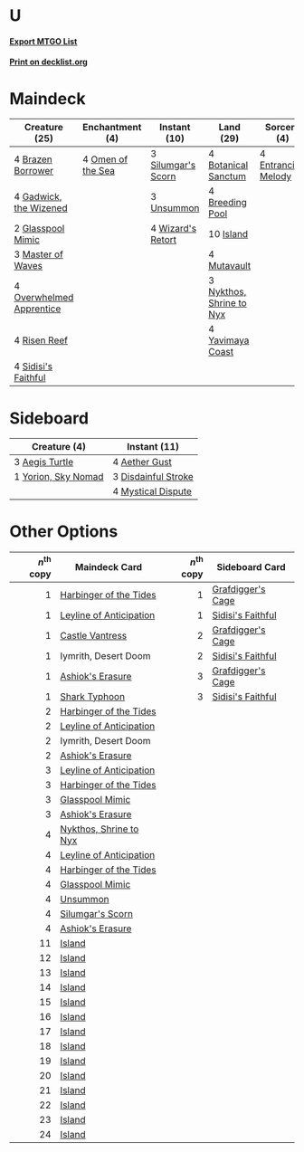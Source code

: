 # U

#### [Export MTGO List](../collection/U/U.txt)
#### [Print on decklist.org](http://decklist.org/?deckmain=4%09Barkchannel%20Pathway%0A4%09Botanical%20Sanctum%0A4%09Brazen%20Borrower%0A4%09Breeding%20Pool%0A4%09Dragon%20Turtle%0A4%09Entrancing%20Melody%0A4%09Gadwick,%20the%20Wizened%0A2%09Glasspool%20Mimic%0A10%09Island%0A3%09Master%20of%20Waves%0A4%09Mutavault%0A3%09Nykthos,%20Shrine%20to%20Nyx%0A4%09Omen%20of%20the%20Sea%0A4%09Overwhelmed%20Apprentice%0A4%09Risen%20Reef%0A4%09Sidisi's%20Faithful%0A3%09Silumgar's%20Scorn%0A3%09Unsummon%0A4%09Wizard's%20Retort%0A4%09Yavimaya%20Coast&deckside=3%09Aegis%20Turtle%0A4%09Aether%20Gust%0A3%09Disdainful%20Stroke%0A4%09Mystical%20Dispute%0A1%09Yorion,%20Sky%20Nomad)
# Maindeck

|                                           Creature (25)                                           |                                      Enchantment (4)                                       |                                        Instant (10)                                         |                                             Land (29)                                             |                                         Sorcery (4)                                          |     Unknown (8)     |
|---------------------------------------------------------------------------------------------------|--------------------------------------------------------------------------------------------|---------------------------------------------------------------------------------------------|---------------------------------------------------------------------------------------------------|----------------------------------------------------------------------------------------------|---------------------|
|4 [Brazen Borrower](http://gatherer.wizards.com/Pages/Card/Details.aspx?multiverseid=473001)       |4 [Omen of the Sea](http://gatherer.wizards.com/Pages/Card/Details.aspx?multiverseid=476309)|3 [Silumgar's Scorn](http://gatherer.wizards.com/Pages/Card/Details.aspx?multiverseid=394706)|4 [Botanical Sanctum](http://gatherer.wizards.com/Pages/Card/Details.aspx?multiverseid=417817)     |4 [Entrancing Melody](http://gatherer.wizards.com/Pages/Card/Details.aspx?multiverseid=435207)|4 Barkchannel Pathway|
|4 [Gadwick, the Wizened](http://gatherer.wizards.com/Pages/Card/Details.aspx?multiverseid=473010)  |                                                                                            |3 [Unsummon](http://gatherer.wizards.com/Pages/Card/Details.aspx?multiverseid=136218)        |4 [Breeding Pool](http://gatherer.wizards.com/Pages/Card/Details.aspx?multiverseid=97088)          |                                                                                              |4 Dragon Turtle      |
|2 [Glasspool Mimic](http://gatherer.wizards.com/Pages/Card/Details.aspx?multiverseid=491688)       |                                                                                            |4 [Wizard's Retort](http://gatherer.wizards.com/Pages/Card/Details.aspx?multiverseid=442963) |10 [Island](http://gatherer.wizards.com/Pages/Card/Details.aspx?multiverseid=439857)               |                                                                                              |                     |
|3 [Master of Waves](http://gatherer.wizards.com/Pages/Card/Details.aspx?multiverseid=438441)       |                                                                                            |                                                                                             |4 [Mutavault](http://gatherer.wizards.com/Pages/Card/Details.aspx?multiverseid=370733)             |                                                                                              |                     |
|4 [Overwhelmed Apprentice](http://gatherer.wizards.com/Pages/Card/Details.aspx?multiverseid=473022)|                                                                                            |                                                                                             |3 [Nykthos, Shrine to Nyx](http://gatherer.wizards.com/Pages/Card/Details.aspx?multiverseid=373713)|                                                                                              |                     |
|4 [Risen Reef](http://gatherer.wizards.com/Pages/Card/Details.aspx?multiverseid=466971)            |                                                                                            |                                                                                             |4 [Yavimaya Coast](http://gatherer.wizards.com/Pages/Card/Details.aspx?multiverseid=129810)        |                                                                                              |                     |
|4 [Sidisi's Faithful](http://gatherer.wizards.com/Pages/Card/Details.aspx?multiverseid=394696)     |                                                                                            |                                                                                             |                                                                                                   |                                                                                              |                     |


# Sideboard

|                                         Creature (4)                                         |                                         Instant (11)                                         |
|----------------------------------------------------------------------------------------------|----------------------------------------------------------------------------------------------|
|3 [Aegis Turtle](http://gatherer.wizards.com/Pages/Card/Details.aspx?multiverseid=479559)     |4 [Aether Gust](http://gatherer.wizards.com/Pages/Card/Details.aspx?multiverseid=466796)      |
|1 [Yorion, Sky Nomad](http://gatherer.wizards.com/Pages/Card/Details.aspx?multiverseid=479752)|3 [Disdainful Stroke](http://gatherer.wizards.com/Pages/Card/Details.aspx?multiverseid=420705)|
|                                                                                              |4 [Mystical Dispute](http://gatherer.wizards.com/Pages/Card/Details.aspx?multiverseid=473020) |


# Other Options

|*n*<sup>th</sup> copy|                                          Maindeck Card                                           |*n*<sup>th</sup> copy|                                       Sideboard Card                                       |
|--------------------:|--------------------------------------------------------------------------------------------------|--------------------:|--------------------------------------------------------------------------------------------|
|                    1|[Harbinger of the Tides](http://gatherer.wizards.com/Pages/Card/Details.aspx?multiverseid=433017) |                    1|[Grafdigger's Cage](http://gatherer.wizards.com/Pages/Card/Details.aspx?multiverseid=278452)|
|                    1|[Leyline of Anticipation](http://gatherer.wizards.com/Pages/Card/Details.aspx?multiverseid=205008)|                    1|[Sidisi's Faithful](http://gatherer.wizards.com/Pages/Card/Details.aspx?multiverseid=394696)|
|                    1|[Castle Vantress](http://gatherer.wizards.com/Pages/Card/Details.aspx?multiverseid=473204)        |                    2|[Grafdigger's Cage](http://gatherer.wizards.com/Pages/Card/Details.aspx?multiverseid=278452)|
|                    1|Iymrith, Desert Doom                                                                              |                    2|[Sidisi's Faithful](http://gatherer.wizards.com/Pages/Card/Details.aspx?multiverseid=394696)|
|                    1|[Ashiok's Erasure](http://gatherer.wizards.com/Pages/Card/Details.aspx?multiverseid=476294)       |                    3|[Grafdigger's Cage](http://gatherer.wizards.com/Pages/Card/Details.aspx?multiverseid=278452)|
|                    1|[Shark Typhoon](http://gatherer.wizards.com/Pages/Card/Details.aspx?multiverseid=479587)          |                    3|[Sidisi's Faithful](http://gatherer.wizards.com/Pages/Card/Details.aspx?multiverseid=394696)|
|                    2|[Harbinger of the Tides](http://gatherer.wizards.com/Pages/Card/Details.aspx?multiverseid=433017) |                     |                                                                                            |
|                    2|[Leyline of Anticipation](http://gatherer.wizards.com/Pages/Card/Details.aspx?multiverseid=205008)|                     |                                                                                            |
|                    2|Iymrith, Desert Doom                                                                              |                     |                                                                                            |
|                    2|[Ashiok's Erasure](http://gatherer.wizards.com/Pages/Card/Details.aspx?multiverseid=476294)       |                     |                                                                                            |
|                    3|[Leyline of Anticipation](http://gatherer.wizards.com/Pages/Card/Details.aspx?multiverseid=205008)|                     |                                                                                            |
|                    3|[Harbinger of the Tides](http://gatherer.wizards.com/Pages/Card/Details.aspx?multiverseid=433017) |                     |                                                                                            |
|                    3|[Glasspool Mimic](http://gatherer.wizards.com/Pages/Card/Details.aspx?multiverseid=491688)        |                     |                                                                                            |
|                    3|[Ashiok's Erasure](http://gatherer.wizards.com/Pages/Card/Details.aspx?multiverseid=476294)       |                     |                                                                                            |
|                    4|[Nykthos, Shrine to Nyx](http://gatherer.wizards.com/Pages/Card/Details.aspx?multiverseid=373713) |                     |                                                                                            |
|                    4|[Leyline of Anticipation](http://gatherer.wizards.com/Pages/Card/Details.aspx?multiverseid=205008)|                     |                                                                                            |
|                    4|[Harbinger of the Tides](http://gatherer.wizards.com/Pages/Card/Details.aspx?multiverseid=433017) |                     |                                                                                            |
|                    4|[Glasspool Mimic](http://gatherer.wizards.com/Pages/Card/Details.aspx?multiverseid=491688)        |                     |                                                                                            |
|                    4|[Unsummon](http://gatherer.wizards.com/Pages/Card/Details.aspx?multiverseid=136218)               |                     |                                                                                            |
|                    4|[Silumgar's Scorn](http://gatherer.wizards.com/Pages/Card/Details.aspx?multiverseid=394706)       |                     |                                                                                            |
|                    4|[Ashiok's Erasure](http://gatherer.wizards.com/Pages/Card/Details.aspx?multiverseid=476294)       |                     |                                                                                            |
|                   11|[Island](http://gatherer.wizards.com/Pages/Card/Details.aspx?multiverseid=439857)                 |                     |                                                                                            |
|                   12|[Island](http://gatherer.wizards.com/Pages/Card/Details.aspx?multiverseid=439857)                 |                     |                                                                                            |
|                   13|[Island](http://gatherer.wizards.com/Pages/Card/Details.aspx?multiverseid=439857)                 |                     |                                                                                            |
|                   14|[Island](http://gatherer.wizards.com/Pages/Card/Details.aspx?multiverseid=439857)                 |                     |                                                                                            |
|                   15|[Island](http://gatherer.wizards.com/Pages/Card/Details.aspx?multiverseid=439857)                 |                     |                                                                                            |
|                   16|[Island](http://gatherer.wizards.com/Pages/Card/Details.aspx?multiverseid=439857)                 |                     |                                                                                            |
|                   17|[Island](http://gatherer.wizards.com/Pages/Card/Details.aspx?multiverseid=439857)                 |                     |                                                                                            |
|                   18|[Island](http://gatherer.wizards.com/Pages/Card/Details.aspx?multiverseid=439857)                 |                     |                                                                                            |
|                   19|[Island](http://gatherer.wizards.com/Pages/Card/Details.aspx?multiverseid=439857)                 |                     |                                                                                            |
|                   20|[Island](http://gatherer.wizards.com/Pages/Card/Details.aspx?multiverseid=439857)                 |                     |                                                                                            |
|                   21|[Island](http://gatherer.wizards.com/Pages/Card/Details.aspx?multiverseid=439857)                 |                     |                                                                                            |
|                   22|[Island](http://gatherer.wizards.com/Pages/Card/Details.aspx?multiverseid=439857)                 |                     |                                                                                            |
|                   23|[Island](http://gatherer.wizards.com/Pages/Card/Details.aspx?multiverseid=439857)                 |                     |                                                                                            |
|                   24|[Island](http://gatherer.wizards.com/Pages/Card/Details.aspx?multiverseid=439857)                 |                     |                                                                                            |

